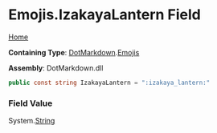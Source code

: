 # Emojis\.IzakayaLantern Field

[Home](../../../README.md)

**Containing Type**: [DotMarkdown](../../README.md)\.[Emojis](../README.md)

**Assembly**: DotMarkdown\.dll

```csharp
public const string IzakayaLantern = ":izakaya_lantern:"
```

### Field Value

System\.[String](https://docs.microsoft.com/en-us/dotnet/api/system.string)